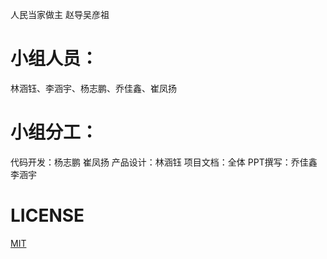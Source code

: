 人民当家做主 赵导吴彦祖

# 小组人员：
林涵钰、李涵宇、杨志鹏、乔佳鑫、崔凤扬

# 小组分工：
代码开发：杨志鹏 崔凤扬
产品设计：林涵钰
项目文档：全体
PPT撰写：乔佳鑫 李涵宇

# LICENSE
[MIT](https://github.com/Bistu-OSSDT-2022/6-zhaoyr-linhy/blob/program/license)
